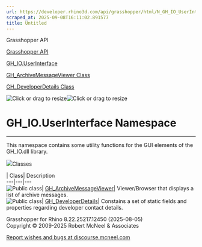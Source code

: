 ```yaml
---
url: https://developer.rhino3d.com/api/grasshopper/html/N_GH_IO_UserInterface.htm#!
scraped_at: 2025-09-08T16:11:02.891577
title: Untitled
---
```


Grasshopper API

[Grasshopper API](../html/723c01da-9986-4db2-8f53-6f3a7494df75.htm
"Grasshopper API")

[GH_IO.UserInterface](../html/N_GH_IO_UserInterface.htm "GH_IO.UserInterface")

[GH_ArchiveMessageViewer
Class](../html/T_GH_IO_UserInterface_GH_ArchiveMessageViewer.htm
"GH_ArchiveMessageViewer Class")

[GH_DeveloperDetails
Class](../html/T_GH_IO_UserInterface_GH_DeveloperDetails.htm
"GH_DeveloperDetails Class")

![Click or drag to resize](../icons/TocOpen.gif)![Click or drag to
resize](../icons/TocClose.gif)

# GH_IO.UserInterface Namespace  
  
---  
  
This namespace contains some utility functions for the GUI elements of the
GH_IO.dll library.

![](../icons/SectionExpanded.png)Classes

| Class| Description  
---|---|---  
![Public class](../icons/pubclass.gif)|
[GH_ArchiveMessageViewer](T_GH_IO_UserInterface_GH_ArchiveMessageViewer.htm)|
Viewer/Browser that displays a list of archive messages.  
![Public class](../icons/pubclass.gif)|
[GH_DeveloperDetails](T_GH_IO_UserInterface_GH_DeveloperDetails.htm)|
Constains a set of static fields and properties regarding developer contact
details.  
  
Grasshopper for Rhino 8.22.25217.12450 (2025-08-05)  
Copyright © 2009-2025 Robert McNeel & Associates

[Report wishes and bugs at
discourse.mcneel.com](https://discourse.mcneel.com/c/grasshopper)

